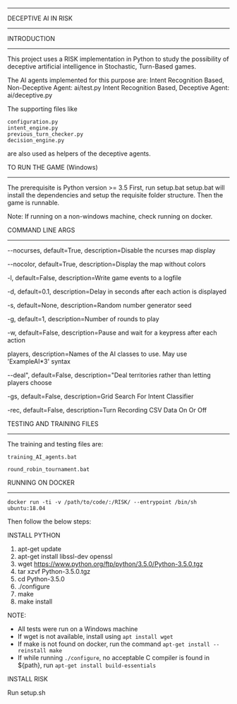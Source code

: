 ________________________________________________________________________
DECEPTIVE AI IN RISK
________________________________________________________________________

INTRODUCTION
________________________________________________________________________
This project uses a RISK implementation in Python to study the possibility
of deceptive artificial intelligence in Stochastic, Turn-Based games.

The AI agents implemented for this purpose are:
Intent Recognition Based, Non-Deceptive Agent: ai/test.py
Intent Recognition Based, Deceptive Agent: ai/deceptive.py

The supporting files like

    configuration.py
    intent_engine.py
    previous_turn_checker.py
    decision_engine.py

are also used as helpers of the deceptive agents.


TO RUN THE GAME (Windows)
________________________________________________________________________
The prerequisite is Python version >= 3.5
First, run setup.bat
setup.bat will install the dependencies and setup the requisite folder structure. 
Then the game is runnable.

Note: If running on a non-windows machine, check running on docker.

COMMAND LINE ARGS
________________________________________________________________________
--nocurses, default=True, description=Disable the ncurses map display

--nocolor, default=True, description=Display the map without colors

-l, default=False, description=Write game events to a logfile

-d, default=0.1, description=Delay in seconds after each action is displayed

-s, default=None, description=Random number generator seed

-g, default=1, description=Number of rounds to play

-w, default=False, description=Pause and wait for a keypress after each action

players, description=Names of the AI classes to use. May use 'ExampleAI*3' syntax

--deal", default=False, description="Deal territories rather than letting players choose

-gs, default=False, description=Grid Search For Intent Classifier

-rec, default=False, description=Turn Recording CSV Data On Or Off


TESTING AND TRAINING FILES
________________________________________________________________________
The training and testing files are:

    training_AI_agents.bat

    round_robin_tournament.bat

RUNNING ON DOCKER
________________________________________________________________________
`docker run -ti -v /path/to/code/:/RISK/ --entrypoint /bin/sh ubuntu:18.04`

Then follow the below steps:

INSTALL PYTHON


1. apt-get update
2. apt-get install libssl-dev openssl
3. wget https://www.python.org/ftp/python/3.5.0/Python-3.5.0.tgz
4. tar xzvf Python-3.5.0.tgz
5. cd Python-3.5.0
6. ./configure
7. make
8. make install

NOTE: 
* All tests were run on a Windows machine
* If wget is not available, install using `apt install wget`
* If make is not found on docker, run the command `apt-get install --reinstall make`
* If while running `./configure`, no acceptable C compiler is found in ${path}, run `apt-get install build-essentials` 


INSTALL RISK

Run setup.sh